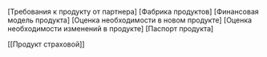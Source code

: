 [Требования к продукту от партнера]
[Фабрика продуктов]
[Финансовая модель продукта]
[Оценка необходимости в новом продукте]
[Оценка необходимости изменений в продукте]
[Паспорт продукта]


[[Продукт страховой]]
